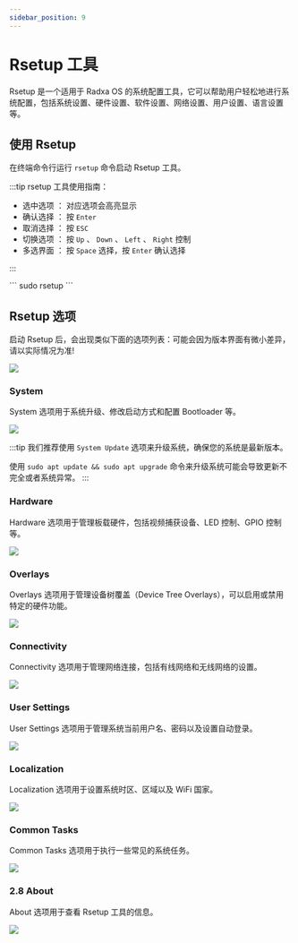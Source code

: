 ```yaml
---
sidebar_position: 9
---
```


# Rsetup 工具

Rsetup 是一个适用于 Radxa OS 的系统配置工具，它可以帮助用户轻松地进行系统配置，包括系统设置、硬件设置、软件设置、网络设置、用户设置、语言设置等。

## 使用 Rsetup

在终端命令行运行 `rsetup` 命令启动 Rsetup 工具。

:::tip
rsetup 工具使用指南：

- 选中选项 ： 对应选项会高亮显示
- 确认选择 ： 按 `Enter`
- 取消选择 ： 按 `ESC`
- 切换选项 ： 按 `Up` 、 `Down` 、 `Left` 、 `Right` 控制
- 多选界面 ： 按 `Space` 选择，按 `Enter` 确认选择

:::

<NewCodeBlock tip="radxa@radxa-4d$" type="host">
```
sudo rsetup
```
</NewCodeBlock>

## Rsetup 选项

启动 Rsetup 后，会出现类似下面的选项列表：可能会因为版本界面有微小差异，请以实际情况为准!

<div style={{textAlign: 'center'}}>
    <img src="/img/rock4/4d/rsetup-01.webp" style={{width: '100%', maxWidth: '1200px'}} />
</div>

### System

System 选项用于系统升级、修改启动方式和配置 Bootloader 等。

<div style={{textAlign: 'center'}}>
    <img src="/img/rock4/4d/rsetup-02.webp" style={{width: '100%', maxWidth: '1200px'}} />
</div>

:::tip
我们推荐使用 `System Update` 选项来升级系统，确保您的系统是最新版本。

使用 `sudo apt update && sudo apt upgrade` 命令来升级系统可能会导致更新不完全或者系统异常。
:::

### Hardware

Hardware 选项用于管理板载硬件，包括视频捕获设备、LED 控制、GPIO 控制等。

<div style={{textAlign: 'center'}}>
    <img src="/img/rock4/4d/rsetup-03.webp" style={{width: '100%', maxWidth: '1200px'}} />
</div>

### Overlays

Overlays 选项用于管理设备树覆盖（Device Tree Overlays），可以启用或禁用特定的硬件功能。

<div style={{textAlign: 'center'}}>
    <img src="/img/rock4/4d/rsetup-04.webp" style={{width: '100%', maxWidth: '1200px'}} />
</div>

### Connectivity

Connectivity 选项用于管理网络连接，包括有线网络和无线网络的设置。

<div style={{textAlign: 'center'}}>
    <img src="/img/rock4/4d/rsetup-05.webp" style={{width: '100%', maxWidth: '1200px'}} />
</div>

### User Settings

User Settings 选项用于管理系统当前用户名、密码以及设置自动登录。

<div style={{textAlign: 'center'}}>
    <img src="/img/rock4/4d/rsetup-06.webp" style={{width: '100%', maxWidth: '1200px'}} />
</div>

### Localization

Localization 选项用于设置系统时区、区域以及 WiFi 国家。

<div style={{textAlign: 'center'}}>
    <img src="/img/rock4/4d/rsetup-07.webp" style={{width: '100%', maxWidth: '1200px'}} />
</div>

### Common Tasks

Common Tasks 选项用于执行一些常见的系统任务。

<div style={{textAlign: 'center'}}>
    <img src="/img/rock4/4d/rsetup-08.webp" style={{width: '100%', maxWidth: '1200px'}} />
</div>

### 2.8 About

About 选项用于查看 Rsetup 工具的信息。

<div style={{textAlign: 'center'}}>
    <img src="/img/rock4/4d/rsetup-09.webp" style={{width: '100%', maxWidth: '1200px'}} />
</div>
